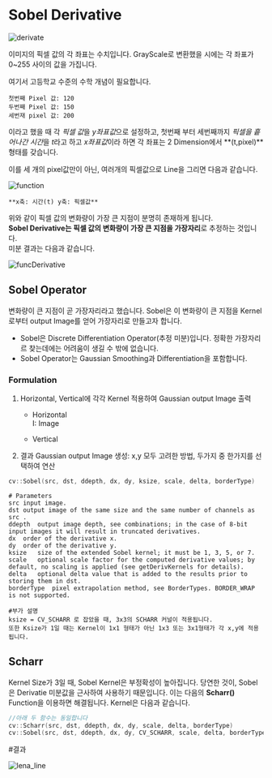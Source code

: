 # Sobel Derivative

![derivate](https://docs.opencv.org/3.4/Sobel_Derivatives_Tutorial_Theory_0.jpg)   

이미지의 픽셀 값의 각 좌표는 수치입니다. GrayScale로 변환했을 시에는 각 좌표가 0~255 사이의 값을 가집니다.   

여기서 고등학교 수준의 수학 개념이 필요합니다.   
```
첫번째 Pixel 값: 120   
두번째 Pixel 값: 150
세번재 pixel 값: 200
```

이라고 했을 때 각 *픽셀 값*을 *y좌표값*으로 설정하고, 첫번째 부터 세번째까지 *픽셀을 흩어나간 시간*을 *t*라고 하고 *x좌표값*이라 하면 각 좌표는 2 Dimension에서 **(t,pixel)**형태를 갖습니다.   

이를 세 개의 pixel값만이 아닌, 여러개의 픽셀값으로 Line을 그리면 다음과 같습니다.   

![function](https://docs.opencv.org/3.4/Sobel_Derivatives_Tutorial_Theory_Intensity_Function.jpg)    

	**x축: 시간(t) y축: 픽셀값**      

위와 같이 픽셀 값의 변화량이 가장 큰 지점이 분명히 존재하게 됩니다.   
**Sobel Derivative는 픽셀 값의 변화량이 가장 큰 지점을 가장자리**로 추정하는 것입니다.    
미분 결과는 다음과 같습니다.   

![funcDerivative](https://docs.opencv.org/3.4/Sobel_Derivatives_Tutorial_Theory_dIntensity_Function.jpg)   

## Sobel Operator

변화량이 큰 지점이 곧 가장자리라고 했습니다. Sobel은 이 변화량이 큰 지점을 Kernel로부터 output Image를 얻어 가장자리로 만들고자 합니다.   

* Sobel은 Discrete Differentiation Operator(추정 미분)입니다. 정확한 가장자리르 찾는데에는 어려움이 생길 수 밖에 없습니다.   
* Sobel Operator는 Gaussian Smoothing과 Differentiation을 포함합니다.   

### Formulation
1. Horizontal, Vertical에 각각 Kernel 적용하여 Gaussian output Image 출력
	* Horizontal   
	I: Image   

	* Vertical   

2. 결과 Gaussian output Image 생성: x,y 모두 고려한 방법, 두가지 중 한가지를 선택하여 연산

```cpp
cv::Sobel(src, dst, ddepth, dx, dy, ksize, scale, delta, borderType)
```
```
# Parameters
src	input image.
dst	output image of the same size and the same number of channels as src .
ddepth	output image depth, see combinations; in the case of 8-bit input images it will result in truncated derivatives.
dx	order of the derivative x.
dy	order of the derivative y.
ksize	size of the extended Sobel kernel; it must be 1, 3, 5, or 7.
scale	optional scale factor for the computed derivative values; by default, no scaling is applied (see getDerivKernels for details).
delta	optional delta value that is added to the results prior to storing them in dst.
borderType	pixel extrapolation method, see BorderTypes. BORDER_WRAP is not supported.
```
```
#부가 설명
ksize = CV_SCHARR 로 잡았을 때, 3x3의 SCHARR 커널이 적용됩니다.
또한 Ksize가 1일 때는 Kernel이 1x1 형태가 아닌 1x3 또는 3x1형태가 각 x,y에 적용됩니다.
```

## Scharr

Kernel Size가 3일 때, Sobel Kernel은 부정확성이 높아집니다. 당연한 것이, Sobel은 Derivatie 미분값을 근사하여 사용하기 때문입니다. 이는 다음의 **Scharr()** Function을 이용하면 해결됩니다. Kernel은 다음과 같습니다.   


```cpp
//아래 두 함수는 동일합니다
cv::Scharr(src, dst, ddepth, dx, dy, scale, delta, borderType)
cv::Sobel(src, dst, ddepth, dx, dy, CV_SCHARR, scale, delta, borderType)
```

#결과

![lena_line](https://docs.opencv.org/3.4/Sobel_Derivatives_Tutorial_Result.jpg)    



